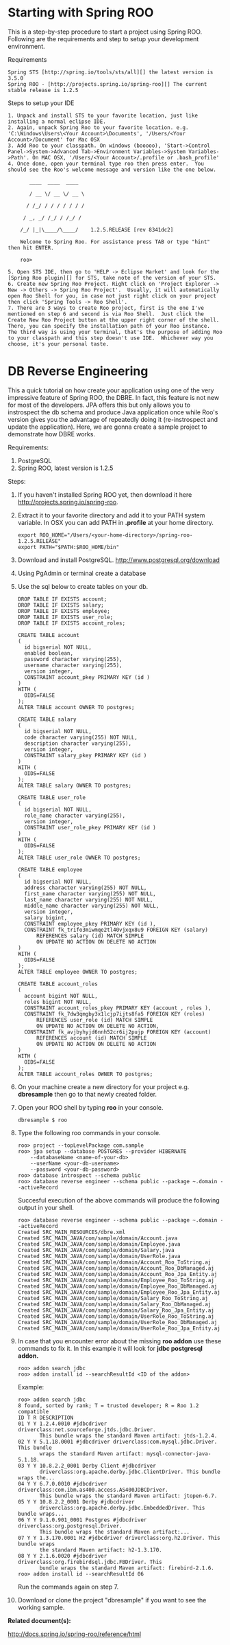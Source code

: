 Starting with Spring ROO
==================

This is a step-by-step procedure to start a project using Spring ROO.  Following are the requirements and step to setup your development environment.

Requirements

    Spring STS [http://spring.io/tools/sts/all][] the latest version is 3.5.0
    Spring ROO - [http://projects.spring.io/spring-roo][] The current stable release is 1.2.5
    
Steps to setup your IDE

    1. Unpack and install STS to your favorite location, just like installing a normal eclipse IDE.
    2. Again, unpack Spring Roo to your favorite location. e.g. 'C:\Windows\Users\<Your Account>\Documents', '/Users/<Your Account>/Document' for Mac OSX
    3. Add Roo to your classpath. On windows (booooo), 'Start->Control Panel->System->Advanced Tab->Environment Variables->System Variables->Path'. On MAC OSX, '/Users/<Your Account>/.profile or .bash_profile'
    4. Once done, open your terminal type roo then press enter.  You should see the Roo's welcome message and version like the one below.

           ____  ____  ____  
        
           / __ \/ __ \/ __ \ 
        
          / /_/ / / / / / / / 
        
         / _, _/ /_/ / /_/ /  
        
        /_/ |_|\____/\____/    1.2.5.RELEASE [rev 8341dc2]
        
        Welcome to Spring Roo. For assistance press TAB or type "hint" then hit ENTER.
        
        roo> 

    5. Open STS IDE, then go to 'HELP -> Eclipse Market' and look for the [Spring Roo plugin][] for STS, take note of the version of your STS.
    6. Create new Spring Roo Project. Right click on 'Project Explorer -> New -> Others -> Spring Roo Project'.  Usually, it will automatically open Roo Shell for you, in case not just right click on your project then click 'Spring Tools -> Roo Shell'.
    7. There are 3 ways to create Roo project, first is the one I've mentioned on step 6 and second is via Roo Shell.  Just click the Create New Roo Project button at the upper right corner of the shell. There, you can specify the installation path of your Roo instance.  The third way is using your terminal, that's the purpose of adding Roo to your classpath and this step doesn't use IDE.  Whichever way you choose, it's your personal taste.



DB Reverse Engineering
==================

This a quick tutorial on how create your application using one of the very impressive feature of Spring ROO, the DBRE.  In fact, this feature is not new for most of the developers.  JPA offers this but only allows you to instrospect the db schema and produce Java application once while Roo's version gives you the advantage of repeatedly doing it (re-instrospect and update the application).  Here, we are gonna create a sample project to demonstrate how DBRE works.

Requirements:

1. PostgreSQL
2. Spring ROO, latest version is 1.2.5

Steps:

1.	If you haven't installed Spring ROO yet, then download it here http://projects.spring.io/spring-roo. 	
2.	Extract it to your favorite directory and add it to your PATH system variable.  In OSX you can add PATH in <b>.profile</b> at your home directory.
	
	```
	export ROO_HOME="/Users/<your-home-directory>/spring-roo-1.2.5.RELEASE"
	export PATH="$PATH:$ROO_HOME/bin"
	```
		
3.	Download and install PostgreSQL. http://www.postgresql.org/download
4.	Using PgAdmin or terminal create a database
5.	Use the sql below to create tables on your db.

	```
	DROP TABLE IF EXISTS account;
	DROP TABLE IF EXISTS salary;
	DROP TABLE IF EXISTS employee;
	DROP TABLE IF EXISTS user_role;
	DROP TABLE IF EXISTS account_roles;
	
	CREATE TABLE account
	(
	  id bigserial NOT NULL,
	  enabled boolean,
	  password character varying(255),
	  username character varying(255),
	  version integer,
	  CONSTRAINT account_pkey PRIMARY KEY (id )
	)
	WITH (
	  OIDS=FALSE
	);
	ALTER TABLE account OWNER TO postgres;
	
	CREATE TABLE salary
	(
	  id bigserial NOT NULL,
	  code character varying(255) NOT NULL,
	  description character varying(255),
	  version integer,
	  CONSTRAINT salary_pkey PRIMARY KEY (id )
	)
	WITH (
	  OIDS=FALSE
	);
	ALTER TABLE salary OWNER TO postgres;
	
	CREATE TABLE user_role
	(
	  id bigserial NOT NULL,
	  role_name character varying(255),
	  version integer,
	  CONSTRAINT user_role_pkey PRIMARY KEY (id )
	)
	WITH (
	  OIDS=FALSE
	);
	ALTER TABLE user_role OWNER TO postgres;
	
	CREATE TABLE employee
	(
	  id bigserial NOT NULL,
	  address character varying(255) NOT NULL,
	  first_name character varying(255) NOT NULL,
	  last_name character varying(255) NOT NULL,
	  middle_name character varying(255) NOT NULL,
	  version integer,
	  salary bigint,
	  CONSTRAINT employee_pkey PRIMARY KEY (id ),
	  CONSTRAINT fk_trifo3miwmqe2tl40vjxqx8u9 FOREIGN KEY (salary)
	      REFERENCES salary (id) MATCH SIMPLE
	      ON UPDATE NO ACTION ON DELETE NO ACTION
	)
	WITH (
	  OIDS=FALSE
	);
	ALTER TABLE employee OWNER TO postgres;
	
	CREATE TABLE account_roles
	(
	  account bigint NOT NULL,
	  roles bigint NOT NULL,
	  CONSTRAINT account_roles_pkey PRIMARY KEY (account , roles ),
	  CONSTRAINT fk_7dw3qmgby3x1lcjp7ijts8fa5 FOREIGN KEY (roles)
	      REFERENCES user_role (id) MATCH SIMPLE
	      ON UPDATE NO ACTION ON DELETE NO ACTION,
	  CONSTRAINT fk_avjbyhyjd6nnh52cr6ij2pujp FOREIGN KEY (account)
	      REFERENCES account (id) MATCH SIMPLE
	      ON UPDATE NO ACTION ON DELETE NO ACTION
	)
	WITH (
	  OIDS=FALSE
	);
	ALTER TABLE account_roles OWNER TO postgres;
	```

5.	On your machine create a new directory for your project e.g. <b>dbresample</b> then go to that newly created folder.
6.	Open your ROO shell by typing <b>roo</b> in your console.

	```
	dbresample $ roo
	```
7.	Type the following roo commands in your console.

	```
	roo> project --topLevelPackage com.sample
	roo> jpa setup --database POSTGRES --provider HIBERNATE 
		--databaseName <name-of-your-db> 
		--userName <your-db-username> 
		--password <your-db-password> 
	roo> database introspect --schema public 
	roo> database reverse engineer --schema public --package ~.domain --activeRecord
	```
	Succesful execution of the above commands will produce the following output in your shell.
	
	```
	roo> database reverse engineer --schema public --package ~.domain --activeRecord
	Created SRC_MAIN_RESOURCES/dbre.xml
	Created SRC_MAIN_JAVA/com/sample/domain/Account.java
	Created SRC_MAIN_JAVA/com/sample/domain/Employee.java
	Created SRC_MAIN_JAVA/com/sample/domain/Salary.java
	Created SRC_MAIN_JAVA/com/sample/domain/UserRole.java
	Created SRC_MAIN_JAVA/com/sample/domain/Account_Roo_ToString.aj
	Created SRC_MAIN_JAVA/com/sample/domain/Account_Roo_DbManaged.aj
	Created SRC_MAIN_JAVA/com/sample/domain/Account_Roo_Jpa_Entity.aj
	Created SRC_MAIN_JAVA/com/sample/domain/Employee_Roo_ToString.aj
	Created SRC_MAIN_JAVA/com/sample/domain/Employee_Roo_DbManaged.aj
	Created SRC_MAIN_JAVA/com/sample/domain/Employee_Roo_Jpa_Entity.aj
	Created SRC_MAIN_JAVA/com/sample/domain/Salary_Roo_ToString.aj
	Created SRC_MAIN_JAVA/com/sample/domain/Salary_Roo_DbManaged.aj
	Created SRC_MAIN_JAVA/com/sample/domain/Salary_Roo_Jpa_Entity.aj
	Created SRC_MAIN_JAVA/com/sample/domain/UserRole_Roo_ToString.aj
	Created SRC_MAIN_JAVA/com/sample/domain/UserRole_Roo_DbManaged.aj
	Created SRC_MAIN_JAVA/com/sample/domain/UserRole_Roo_Jpa_Entity.aj
	```
8.	In case that you encounter error about the missing <b>roo addon</b> use these commands to fix it. In this example it will look for <b>jdbc postgresql addon.</b>

	```
	roo> addon search jdbc
	roo> addon install id --searchResultId <ID of the addon>
	```
	Example:
	
	```
	roo> addon search jdbc
	8 found, sorted by rank; T = trusted developer; R = Roo 1.2 compatible
	ID T R DESCRIPTION
	01 Y Y 1.2.4.0010 #jdbcdriver driverclass:net.sourceforge.jtds.jdbc.Driver.
	       This bundle wraps the standard Maven artifact: jtds-1.2.4.
	02 Y Y 5.1.18.0001 #jdbcdriver driverclass:com.mysql.jdbc.Driver. This bundle
	       wraps the standard Maven artifact: mysql-connector-java-5.1.18.
	03 Y Y 10.8.2.2_0001 Derby Client #jdbcdriver
	       driverclass:org.apache.derby.jdbc.ClientDriver. This bundle wraps the...
	04 Y Y 6.7.0.0010 #jdbcdriver driverclass:com.ibm.as400.access.AS400JDBCDriver.
	       This bundle wraps the standard Maven artifact: jtopen-6.7.
	05 Y Y 10.8.2.2_0001 Derby #jdbcdriver
	       driverclass:org.apache.derby.jdbc.EmbeddedDriver. This bundle wraps...
	06 Y Y 9.1.0.901_0001 Postgres #jdbcdriver driverclass:org.postgresql.Driver.
	       This bundle wraps the standard Maven artifact:...
	07 Y Y 1.3.170.0001 H2 #jdbcdriver driverclass:org.h2.Driver. This bundle wraps
	       the standard Maven artifact: h2-1.3.170.
	08 Y Y 2.1.6.0020 #jdbcdriver driverclass:org.firebirdsql.jdbc.FBDriver. This
	       bundle wraps the standard Maven artifact: firebird-2.1.6.
	roo> addon install id --searchResultId 06
	```
	
	Run the commands again on step 7.
10.	Download or clone the project "dbresample" if you want to see the working sample.


<b>Related document(s):</b>

http://docs.spring.io/spring-roo/reference/html
